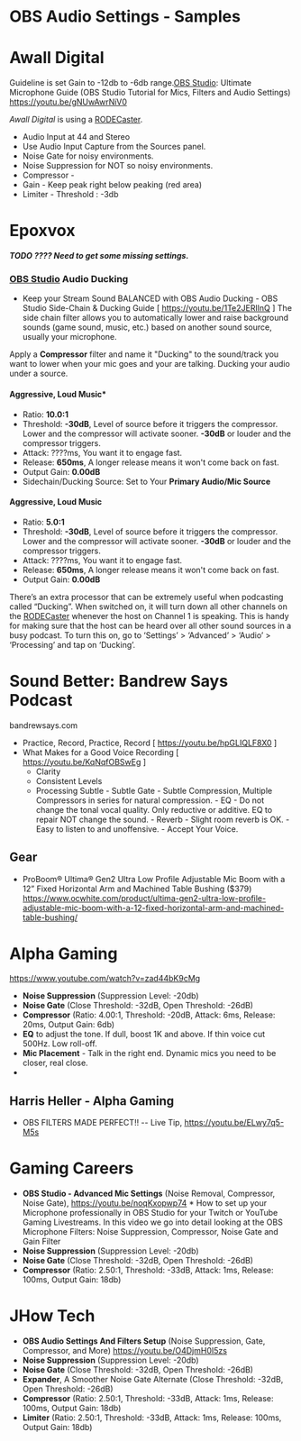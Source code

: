 # OBS Audio Settings - Samples

# Awall Digital

Guideline is set Gain to -12db to -6db range.[OBS Studio](../../../Reference/Streaming%20_%20Broadcasting/OBS/OBS%20Home.md): Ultimate Microphone Guide (OBS Studio Tutorial for Mics, Filters and Audio Settings) https://youtu.be/gNUwAwrNiV0

*Awall Digital* is using a [RODECaster](../../../Reference/Streaming%20_%20Broadcasting/Streaming%20Topics/RODECaster.md).

- Audio Input at 44 and Stereo
- Use Audio Input Capture from the Sources panel.
- Noise Gate for noisy environments.
- Noise Suppression for NOT so noisy environments.
- Compressor -
- Gain - Keep peak right below peaking (red area)
- Limiter - Threshold : -3db

# Epoxvox

***TODO ???? Need to get some missing settings.***

### [OBS Studio](../../../Reference/Streaming%20_%20Broadcasting/OBS/OBS%20Home.md) Audio Ducking

- Keep your Stream Sound BALANCED with OBS Audio Ducking - OBS Studio Side-Chain & Ducking Guide [ https://youtu.be/1Te2JERlInQ ]
The side chain filter allows you to automatically lower and raise background sounds (game sound, music, etc.) based on another sound source, usually your microphone.

Apply a **Compressor** filter and name it "Ducking" to the sound/track you want to lower when your mic goes and your are talking. Ducking your audio under a source.

#### Aggressive, Loud Music*

- Ratio: **10.0:1**
- Threshold: **-30dB**, Level of source before it triggers the compressor. Lower and the compressor will activate sooner. **-30dB** or louder and the compressor triggers.
- Attack: ????ms, You want it to engage fast.
- Release: **650ms**, A longer release means it won't come back on fast.
- Output Gain: **0.00dB**
- Sidechain/Ducking Source: Set to Your **Primary Audio/Mic Source**

#### Aggressive, Loud Music
- Ratio: **5.0:1**
- Threshold: **-30dB**, Level of source before it triggers the compressor. Lower and the compressor will activate sooner. **-30dB** or louder and the compressor triggers.
- Attack: ????ms, You want it to engage fast.
- Release: **650ms**, A longer release means it won't come back on fast.
- Output Gain: **0.00dB**


There’s an extra processor that can be extremely useful when podcasting called “Ducking”. When switched on, it will turn down all other channels on the [RODECaster](../../../Reference/Streaming%20_%20Broadcasting/Streaming%20Topics/RODECaster.md) whenever the host on Channel 1 is speaking. This is handy for making sure that the host can be heard over all other sound sources in a busy podcast. To turn this on, go to ‘Settings’ > ‘Advanced’ > ‘Audio’ > ‘Processing’ and tap on ‘Ducking’.


# Sound Better: Bandrew Says Podcast

bandrewsays.com

- Practice, Record, Practice, Record [ https://youtu.be/hpGLIQLF8X0 ]
- What Makes for a Good Voice Recording [ https://youtu.be/KqNqfOBSwEg ]
	- Clarity
	- Consistent Levels
	- Processing Subtle
			- Subtle Gate
			- Subtle Compression, Multiple Compressors in series for natural compression.
			- EQ - Do not change the tonal vocal quality. Only reductive or additive. EQ to repair NOT change the sound.
			- Reverb - Slight room reverb is OK.
			- Easy to listen to and unoffensive.
			- Accept Your Voice.

## Gear
 * ProBoom® Ultima® Gen2 Ultra Low Profile Adjustable Mic Boom with a 12” Fixed Horizontal Arm and Machined Table Bushing ($379) https://www.ocwhite.com/product/ultima-gen2-ultra-low-profile-adjustable-mic-boom-with-a-12-fixed-horizontal-arm-and-machined-table-bushing/
# Alpha Gaming

https://www.youtube.com/watch?v=zad44bK9cMg

 * **Noise Suppression**  (Suppression Level: -20db)
 * **Noise Gate** (Close Threshold: -32dB, Open Threshold: -26dB)
 * **Compressor** (Ratio: 4.00:1, Threshold: -20dB, Attack: 6ms, Release: 20ms, Output Gain: 6db)
 * **EQ** to adjust the tone. If dull, boost 1K and above. If thin voice cut 500Hz. Low roll-off.
 * **Mic Placement** - Talk in the right end. Dynamic mics you need to be closer, real close.
 * 
## Harris Heller - Alpha Gaming
 * OBS FILTERS MADE PERFECT!! -- Live Tip,  https://youtu.be/ELwy7q5-M5s

# Gaming Careers
 * **OBS Studio - Advanced Mic Settings** (Noise Removal, Compressor, Noise Gate), https://youtu.be/noqKxopwp74 * How to set up your Microphone professionally in OBS Studio for your Twitch or YouTube Gaming Livestreams. In this video we go into detail looking at the OBS Microphone Filters: Noise Suppression, Compressor, Noise Gate and Gain Filter
 * **Noise Suppression**  (Suppression Level: -20db)
 * **Noise Gate** (Close Threshold: -32dB, Open Threshold: -26dB)
 * **Compressor** (Ratio: 2.50:1, Threshold: -33dB, Attack: 1ms, Release: 100ms, Output Gain: 18db)


# JHow Tech
 * **OBS Audio Settings And Filters Setup** (Noise Suppression, Gate, Compressor, and More) https://youtu.be/O4DjmH0I5zs 
 * **Noise Suppression**  (Suppression Level: -20db)
 * **Noise Gate** (Close Threshold: -32dB, Open Threshold: -26dB)
 * **Expander**, A Smoother Noise Gate Alternate (Close Threshold: -32dB, Open Threshold: -26dB)
 * **Compressor** (Ratio: 2.50:1, Threshold: -33dB, Attack: 1ms, Release: 100ms, Output Gain: 18db)
 * **Limiter** (Ratio: 2.50:1, Threshold: -33dB, Attack: 1ms, Release: 100ms, Output Gain: 18db)